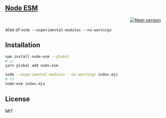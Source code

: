[Node ESM](https://unpkg.com/node-esm/)
---

<p align="right">
  <a href="https://www.npmjs.com/package/node-esm">
    <img alt="Npm version" src="https://badge.fury.io/js/node-esm.svg">
  </a>
</p>

alias of `node --experimental-modules --no-warnings`

Installation
---

```bash
npm install node-esm --global
# or
yarn global add node-esm
```

```bash
node --experimental-modules --no-warnings index.mjs
# to
node-esm index.mjs
```

License
---
MIT
